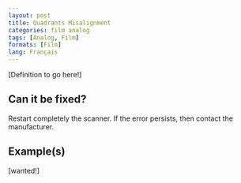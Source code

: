 ```yaml
---
layout: post
title: Quadrants Misalignment
categories: film analog
tags: [Analog, Film]
formats: [Film]
lang: Français
---
```


[Definition to go here!]

## Can it be fixed?

Restart completely the scanner. If the error persists, then contact the manufacturer.

## Example(s)

[wanted!]
